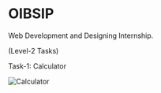 # OIBSIP
Web Development and Designing Internship.

(Level-2 Tasks)


Task-1: Calculator

![Calculator](https://github.com/manisha-mdr/OIBSIP/assets/124887790/258c2e3f-ffab-46ce-b1e7-c71fdbc2933e)

